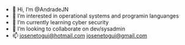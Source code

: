 - 👋 Hi, I’m @AndradeJN
- 👀 I’m interested in operational systems and programin languanges
- 🌱 I’m currently learning cyber security
- 💞️ I’m looking to collaborate on dev/sysadmin
- 📫 josenetogui@hotmail.com josenetogui@gmail.com

